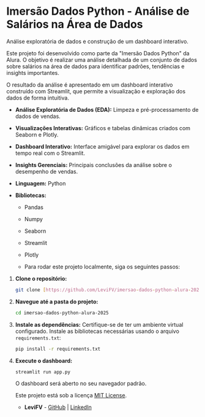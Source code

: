 # Imersão Dados Python - Análise de Salários na Área de Dados

Análise exploratória de dados e construção de um dashboard interativo.

Este projeto foi desenvolvido como parte da "Imersão Dados Python" da Alura. O objetivo é realizar uma análise detalhada de um conjunto de dados sobre salários na área de dados para identificar padrões, tendências e insights importantes.

O resultado da análise é apresentado em um dashboard interativo construído com Streamlit, que permite a visualização e exploração dos dados de forma intuitiva.

* **Análise Exploratória de Dados (EDA):** Limpeza e pré-processamento de dados de vendas.
* **Visualizações Interativas:** Gráficos e tabelas dinâmicas criados com Seaborn e Plotly.
* **Dashboard Interativo:** Interface amigável para explorar os dados em tempo real com o Streamlit.
* **Insights Gerenciais:** Principais conclusões da análise sobre o desempenho de vendas.

* **Linguagem:** Python
* **Bibliotecas:**
    * Pandas
    * Numpy
    * Seaborn
    * Streamlit
    * Plotly
 
    * Para rodar este projeto localmente, siga os seguintes passos:

1.  **Clone o repositório:**
    ```bash
    git clone [https://github.com/LeviFV/imersao-dados-python-alura-2025.git](https://github.com/LeviFV/imersao-dados-python-alura-2025.git)
    ```

2.  **Navegue até a pasta do projeto:**
    ```bash
    cd imersao-dados-python-alura-2025
    ```

3.  **Instale as dependências:**
    Certifique-se de ter um ambiente virtual configurado. Instale as bibliotecas necessárias usando o arquivo `requirements.txt`:
    ```bash
    pip install -r requirements.txt
    ```

4.  **Execute o dashboard:**
    ```bash
    streamlit run app.py
    ```
    O dashboard será aberto no seu navegador padrão.

    Este projeto está sob a licença [MIT License](https://opensource.org/licenses/MIT).

    * **LeviFV** - [GitHub](https://github.com/LeviFV) | [LinkedIn](www.linkedin.com/in/jonathas-levi-freitas-vieira-95a12719b)
